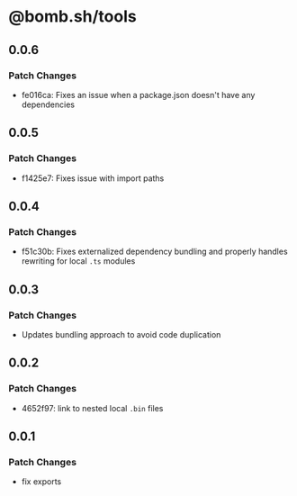 # @bomb.sh/tools

## 0.0.6

### Patch Changes

- fe016ca: Fixes an issue when a package.json doesn't have any dependencies

## 0.0.5

### Patch Changes

- f1425e7: Fixes issue with import paths

## 0.0.4

### Patch Changes

- f51c30b: Fixes externalized dependency bundling and properly handles rewriting for local `.ts` modules

## 0.0.3

### Patch Changes

- Updates bundling approach to avoid code duplication

## 0.0.2

### Patch Changes

- 4652f97: link to nested local `.bin` files

## 0.0.1

### Patch Changes

- fix exports

